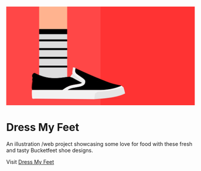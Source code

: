 ![Dress My Feet](https://github.com/karencumlat/dressmyfeet/blob/main/public/images/dressmyfeet.svg)

# Dress My Feet

An illustration /web project showcasing some love for food with these fresh and tasty Bucketfeet shoe designs.

Visit [Dress My Feet](https://karencumlat.github.io/dressmyfeet/)

